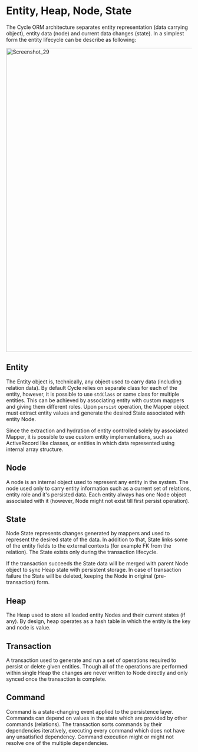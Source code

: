 # Entity, Heap, Node, State
The Cycle ORM architecture separates entity representation (data carrying object), entity data (node) and current data changes (state).
In a simplest form the entity lifecycle can be describe as following:

<img width="826" alt="Screenshot_29" src="https://user-images.githubusercontent.com/796136/56358587-c3b0e300-61e7-11e9-87f8-c999554f201e.png">

## Entity
The Entity object is, technically, any object used to carry data (including relation data). By default Cycle relies on separate class for each of the entity, however, it is possible to use `stdClass` or same class for multiple entities. This can be achieved by associating entity with custom mappers and giving them different roles. Upon `persist` operation, the Mapper object must extract entity values and generate the desired State associated with entity Node.

Since the extraction and hydration of entity controlled solely by associated Mapper, it is possible to use custom entity implementations, such as ActiveRecord like classes, or entities in which data represented using internal array structure.

## Node
A node is an internal object used to represent any entity in the system. The node used only to carry entity information such as a current set of relations, entity role and it's persisted data. Each entity always has one Node object associated with it (however, Node might not exist till first persist operation).

## State
Node State represents changes generated by mappers and used to represent the desired state of the data. In addition to that, State links some of the entity fields to the external contexts (for example FK from the relation). The State exists only during the transaction lifecycle.

If the transaction succeeds the State data will be merged with parent Node object to sync Heap state with persistent storage. In case of transaction failure the State will be deleted, keeping the Node in original (pre-transaction) form.

## Heap
The Heap used to store all loaded entity Nodes and their current states (if any). By design, heap operates as a hash table in which the entity is the key and node is value.

## Transaction
A transaction used to generate and run a set of operations required to persist or delete given entities. Though all of the operations are performed within single Heap the changes are never written to Node directly and only synced once the transaction is complete.

## Command
Command is a state-changing event applied to the persistence layer. Commands can depend on values in the state which are provided by other commands (relations). The transaction sorts commands by their dependencies iteratively, executing every command which does not have any unsatisfied dependency. Command execution might or might not resolve one of the multiple dependencies.
